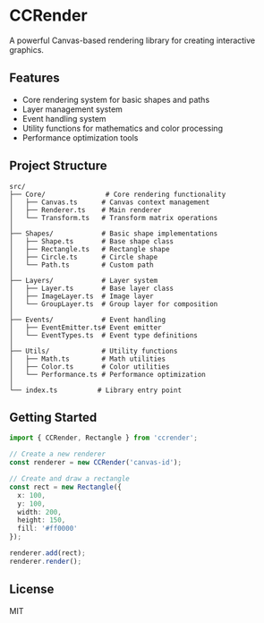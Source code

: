 # CCRender

A powerful Canvas-based rendering library for creating interactive graphics.

## Features

- Core rendering system for basic shapes and paths
- Layer management system
- Event handling system
- Utility functions for mathematics and color processing
- Performance optimization tools

## Project Structure

```
src/
├── Core/               # Core rendering functionality
│   ├── Canvas.ts      # Canvas context management
│   ├── Renderer.ts    # Main renderer
│   └── Transform.ts   # Transform matrix operations
│
├── Shapes/            # Basic shape implementations
│   ├── Shape.ts       # Base shape class
│   ├── Rectangle.ts   # Rectangle shape
│   ├── Circle.ts      # Circle shape
│   └── Path.ts        # Custom path
│
├── Layers/            # Layer system
│   ├── Layer.ts       # Base layer class
│   ├── ImageLayer.ts  # Image layer
│   └── GroupLayer.ts  # Group layer for composition
│
├── Events/            # Event handling
│   ├── EventEmitter.ts# Event emitter
│   └── EventTypes.ts  # Event type definitions
│
├── Utils/             # Utility functions
│   ├── Math.ts        # Math utilities
│   ├── Color.ts       # Color utilities
│   └── Performance.ts # Performance optimization
│
└── index.ts          # Library entry point
```

## Getting Started

```typescript
import { CCRender, Rectangle } from 'ccrender';

// Create a new renderer
const renderer = new CCRender('canvas-id');

// Create and draw a rectangle
const rect = new Rectangle({
  x: 100,
  y: 100,
  width: 200,
  height: 150,
  fill: '#ff0000'
});

renderer.add(rect);
renderer.render();
```

## License

MIT
